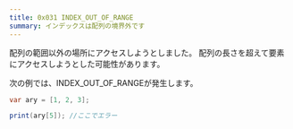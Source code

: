 ```yaml
---
title: 0x031 INDEX_OUT_OF_RANGE
summary: インデックスは配列の境界外です
---
```


配列の範囲以外の場所にアクセスしようとしました。
配列の長さを超えて要素にアクセスしようとした可能性があります。

次の例では、INDEX_OUT_OF_RANGEが発生します。

```cs title="AliceScript"
var ary = [1, 2, 3];

print(ary[5]); //ここでエラー
```
